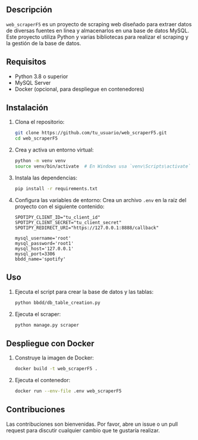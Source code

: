## Descripción
`web_scraperF5` es un proyecto de scraping web diseñado para extraer datos de diversas fuentes en línea y almacenarlos en una base de datos MySQL. Este proyecto utiliza Python y varias bibliotecas para realizar el scraping y la gestión de la base de datos.

## Requisitos
- Python 3.8 o superior
- MySQL Server
- Docker (opcional, para despliegue en contenedores)

## Instalación
1. Clona el repositorio:
    ```sh
    git clone https://github.com/tu_usuario/web_scraperF5.git
    cd web_scraperF5
    ```

2. Crea y activa un entorno virtual:
    ```sh
    python -m venv venv
    source venv/bin/activate  # En Windows usa `venv\Scripts\activate`
    ```

3. Instala las dependencias:
    ```sh
    pip install -r requirements.txt
    ```

4. Configura las variables de entorno:
    Crea un archivo `.env` en la raíz del proyecto con el siguiente contenido:
    ```env
    SPOTIPY_CLIENT_ID="tu_client_id"
    SPOTIPY_CLIENT_SECRET="tu_client_secret"
    SPOTIPY_REDIRECT_URI="https://127.0.0.1:8888/callback"

    mysql_username='root'
    mysql_password='root1'
    mysql_host='127.0.0.1'
    mysql_port=3306
    bbdd_name='spotify'
    ```

## Uso
1. Ejecuta el script para crear la base de datos y las tablas:
    ```sh
    python bbdd/db_table_creation.py
    ```

2. Ejecuta el scraper:
    ```sh
    python manage.py scraper
    ```

## Despliegue con Docker
1. Construye la imagen de Docker:
    ```sh
    docker build -t web_scraperF5 .
    ```

2. Ejecuta el contenedor:
    ```sh
    docker run --env-file .env web_scraperF5
    ```

## Contribuciones
Las contribuciones son bienvenidas. Por favor, abre un issue o un pull request para discutir cualquier cambio que te gustaría realizar.
